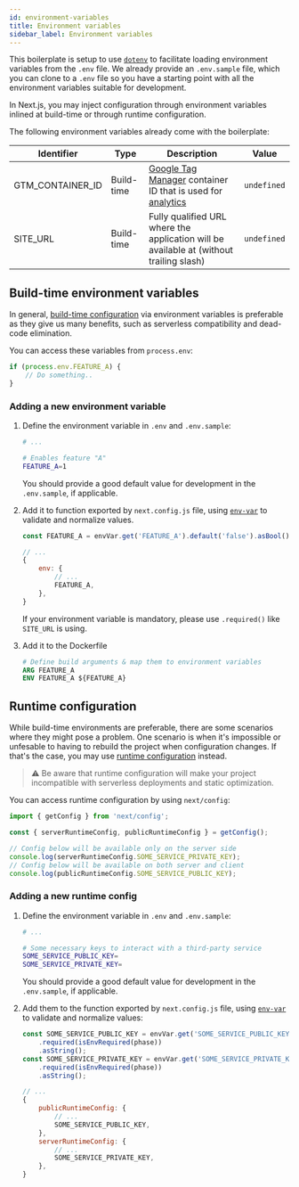 ```yaml
---
id: environment-variables
title: Environment variables
sidebar_label: Environment variables
---
```


This boilerplate is setup to use [`dotenv`](https://www.npmjs.com/package/dotenv) to facilitate loading environment variables from the `.env` file. We already provide an `.env.sample` file, which you can clone to a `.env` file so you have a starting point with all the environment variables suitable for development.

In Next.js, you may inject configuration through environment variables inlined at build-time or through runtime configuration.

The following environment variables already come with the boilerplate:

| Identifier | Type | Description | Value |
|----------- | ---- | ----------- |-------|
| GTM_CONTAINER_ID | Build-time | [Google Tag Manager](https://tagmanager.google.com/) container ID that is used for [analytics](/docs/what-is-included/analytics) | `undefined` |
| SITE_URL | Build-time | Fully qualified URL where the application will be available at (without trailing slash) | `undefined` |

## Build-time environment variables

In general, [build-time configuration](https://nextjs.org/docs/api-reference/next.config.js/environment-variables) via environment variables is preferable as they give us many benefits, such as serverless compatibility and dead-code elimination.

You can access these variables from `process.env`:

```js
if (process.env.FEATURE_A) {
    // Do something..
}
```

### Adding a new environment variable

1. Define the environment variable in `.env` and `.env.sample`:

    ```bash
    # ...

    # Enables feature "A"
    FEATURE_A=1
    ```

    You should provide a good default value for development in the `.env.sample`, if applicable.

2. Add it to function exported by `next.config.js` file, using [`env-var`](https://github.com/evanshortiss/env-var) to validate and normalize values.

    ```js
    const FEATURE_A = envVar.get('FEATURE_A').default('false').asBool();

    // ...
    {
        env: {
            // ...
            FEATURE_A,
        },
    }
    ```

    If your environment variable is mandatory, please use `.required()` like `SITE_URL` is using.

3. Add it to the Dockerfile

    ```dockerfile
    # Define build arguments & map them to environment variables
    ARG FEATURE_A
    ENV FEATURE_A ${FEATURE_A}
    ```

## Runtime configuration

While build-time environments are preferable, there are some scenarios where they might pose a problem.
One scenario is when it's impossible or unfesable to having to rebuild the project when configuration changes. If that's the case, you may use [runtime configuration](https://nextjs.org/docs#runtime-configuration) instead.

> ⚠️ Be aware that runtime configuration will make your project incompatible with serverless deployments and static optimization.

You can access runtime configuration by using `next/config`:

```js
import { getConfig } from 'next/config';

const { serverRuntimeConfig, publicRuntimeConfig } = getConfig();

// Config below will be available only on the server side
console.log(serverRuntimeConfig.SOME_SERVICE_PRIVATE_KEY);
// Config below will be available on both server and client
console.log(publicRuntimeConfig.SOME_SERVICE_PUBLIC_KEY);
```

### Adding a new runtime config

1. Define the environment variable in `.env` and `.env.sample`:

    ```bash
    # ...

    # Some necessary keys to interact with a third-party service
    SOME_SERVICE_PUBLIC_KEY=
    SOME_SERVICE_PRIVATE_KEY=
    ```

    You should provide a good default value for development in the `.env.sample`, if applicable.

2. Add them to the function exported by `next.config.js` file, using [`env-var`](https://github.com/evanshortiss/env-var) to validate and normalize values:

    ```js
    const SOME_SERVICE_PUBLIC_KEY = envVar.get('SOME_SERVICE_PUBLIC_KEY')
        .required(isEnvRequired(phase))
        .asString();
    const SOME_SERVICE_PRIVATE_KEY = envVar.get('SOME_SERVICE_PRIVATE_KEY')
        .required(isEnvRequired(phase))
        .asString();

    // ...
    {
        publicRuntimeConfig: {
            // ...
            SOME_SERVICE_PUBLIC_KEY,
        },
        serverRuntimeConfig: {
            // ...
            SOME_SERVICE_PRIVATE_KEY,
        },
    }
    ```
